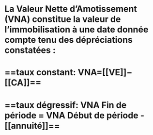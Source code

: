 # La Valeur Nette d’Amotissement (VNA) constitue la valeur de l’immobilisation à une date donnée compte tenu des dépréciations constatées :

#  ==taux constant: VNA=[[VE]]−[[CA]]==
# ==taux dégressif: VNA Fin de période = VNA Début de période - [[annuité]]==